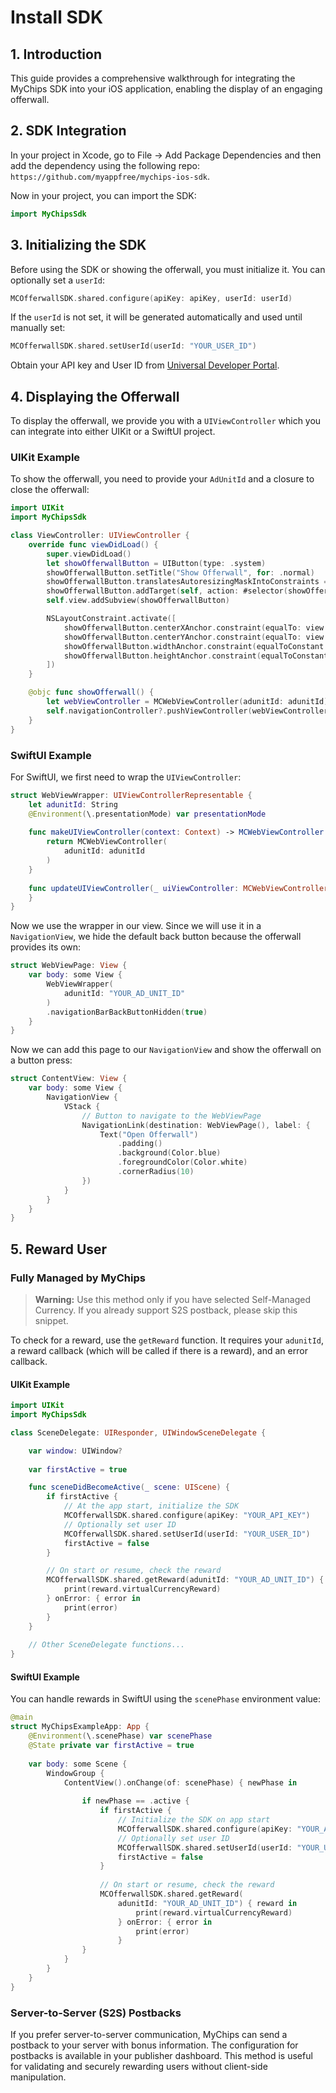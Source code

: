 
# Install SDK

## 1. Introduction

This guide provides a comprehensive walkthrough for integrating the MyChips SDK into your iOS application, enabling the display of an engaging offerwall.

## 2. SDK Integration

In your project in Xcode, go to File -> Add Package Dependencies and then add the dependency using the following repo: `https://github.com/myappfree/mychips-ios-sdk`.

Now in your project, you can import the SDK:

```swift
import MyChipsSdk
```

## 3. Initializing the SDK

Before using the SDK or showing the offerwall, you must initialize it. You can optionally set a `userId`:

```swift
MCOfferwallSDK.shared.configure(apiKey: apiKey, userId: userId)
```

If the `userId` is not set, it will be generated automatically and used until manually set:

```swift
MCOfferwallSDK.shared.setUserId(userId: "YOUR_USER_ID")
```

Obtain your API key and User ID from [Universal Developer Portal](https://docs.mychips.io/ios/install-sdk#:~:text=Universal%20Developer%20Portal).

## 4. Displaying the Offerwall

To display the offerwall, we provide you with a `UIViewController` which you can integrate into either UIKit or a SwiftUI project.

### UIKit Example

To show the offerwall, you need to provide your `AdUnitId` and a closure to close the offerwall:

```swift
import UIKit
import MyChipsSdk

class ViewController: UIViewController {
    override func viewDidLoad() {
        super.viewDidLoad()
        let showOfferwallButton = UIButton(type: .system)
        showOfferwallButton.setTitle("Show Offerwall", for: .normal)
        showOfferwallButton.translatesAutoresizingMaskIntoConstraints = false
        showOfferwallButton.addTarget(self, action: #selector(showOfferwall), for: .touchUpInside)
        self.view.addSubview(showOfferwallButton)

        NSLayoutConstraint.activate([
            showOfferwallButton.centerXAnchor.constraint(equalTo: view.centerXAnchor),
            showOfferwallButton.centerYAnchor.constraint(equalTo: view.centerYAnchor),
            showOfferwallButton.widthAnchor.constraint(equalToConstant: 200),
            showOfferwallButton.heightAnchor.constraint(equalToConstant: 50),
        ])
    }

    @objc func showOfferwall() {
        let webViewController = MCWebViewController(adunitId: adunitId)
        self.navigationController?.pushViewController(webViewController, animated: true)
    }
}
```

### SwiftUI Example

For SwiftUI, we first need to wrap the `UIViewController`:

```swift
struct WebViewWrapper: UIViewControllerRepresentable {
    let adunitId: String
    @Environment(\.presentationMode) var presentationMode
    
    func makeUIViewController(context: Context) -> MCWebViewController {
        return MCWebViewController(
            adunitId: adunitId
        )
    }
    
    func updateUIViewController(_ uiViewController: MCWebViewController, context: Context) {
    }
}
```

Now we use the wrapper in our view. Since we will use it in a `NavigationView`, we hide the default back button because the offerwall provides its own:

```swift
struct WebViewPage: View {
    var body: some View {
        WebViewWrapper(
            adunitId: "YOUR_AD_UNIT_ID"
        )
        .navigationBarBackButtonHidden(true)
    }
}
```

Now we can add this page to our `NavigationView` and show the offerwall on a button press:

```swift
struct ContentView: View {
    var body: some View {
        NavigationView {
            VStack {
                // Button to navigate to the WebViewPage
                NavigationLink(destination: WebViewPage(), label: {
                    Text("Open Offerwall")
                        .padding()
                        .background(Color.blue)
                        .foregroundColor(Color.white)
                        .cornerRadius(10)
                })
            }
        }
    }
}
```

## 5. Reward User

### Fully Managed by MyChips

> **Warning:** Use this method only if you have selected Self-Managed Currency. If you already support S2S postback, please skip this snippet.

To check for a reward, use the `getReward` function. It requires your `adunitId`, a reward callback (which will be called if there is a reward), and an error callback.

#### UIKit Example

```swift
import UIKit
import MyChipsSdk

class SceneDelegate: UIResponder, UIWindowSceneDelegate {

    var window: UIWindow?
    
    var firstActive = true

    func sceneDidBecomeActive(_ scene: UIScene) {
        if firstActive {
            // At the app start, initialize the SDK
            MCOfferwallSDK.shared.configure(apiKey: "YOUR_API_KEY")
            // Optionally set user ID
            MCOfferwallSDK.shared.setUserId(userId: "YOUR_USER_ID")
            firstActive = false
        }

        // On start or resume, check the reward
        MCOfferwallSDK.shared.getReward(adunitId: "YOUR_AD_UNIT_ID") { reward in
            print(reward.virtualCurrencyReward)
        } onError: { error in
            print(error)
        }
    }
    
    // Other SceneDelegate functions...
}
```

#### SwiftUI Example

You can handle rewards in SwiftUI using the `scenePhase` environment value:

```swift
@main
struct MyChipsExampleApp: App {
    @Environment(\.scenePhase) var scenePhase
    @State private var firstActive = true
    
    var body: some Scene {
        WindowGroup {
            ContentView().onChange(of: scenePhase) { newPhase in
                
                if newPhase == .active {
                    if firstActive {
                        // Initialize the SDK on app start
                        MCOfferwallSDK.shared.configure(apiKey: "YOUR_API_KEY")
                        // Optionally set user ID
                        MCOfferwallSDK.shared.setUserId(userId: "YOUR_USER_ID")
                        firstActive = false
                    }
                    
                    // On start or resume, check the reward
                    MCOfferwallSDK.shared.getReward(
                        adunitId: "YOUR_AD_UNIT_ID") { reward in
                            print(reward.virtualCurrencyReward)
                        } onError: { error in
                            print(error)
                        }
                }
            }
        }
    }
}
```

### Server-to-Server (S2S) Postbacks

If you prefer server-to-server communication, MyChips can send a postback to your server with bonus information. The configuration for postbacks is available in your publisher dashboard. This method is useful for validating and securely rewarding users without client-side manipulation.
